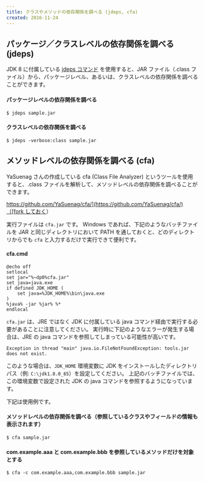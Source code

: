 ```yaml
---
title: クラスやメソッドの依存関係を調べる (jdeps, cfa)
created: 2016-11-24
---
```


パッケージ／クラスレベルの依存関係を調べる (jdeps)
----

JDK 8 に付属している [jdeps コマンド](https://docs.oracle.com/javase/jp/8/docs/technotes/tools/unix/jdeps.html) を使用すると、JAR ファイル（.class ファイル）から、パッケージレベル、あるいは、クラスレベルの依存関係を調べることができます。

#### パッケージレベルの依存関係を調べる

```
$ jdeps sample.jar
```

#### クラスレベルの依存関係を調べる

```
$ jdeps -verbose:class sample.jar
```


メソッドレベルの依存関係を調べる (cfa)
----

YaSuenag さんの作成している cfa (Class File Analyzer) というツールを使用すると、.class ファイルを解析して、メソッドレベルの依存関係を調べることができます。

[https://github.com/YaSuenag/cfa/](https://github.com/YaSuenag/cfa/)（[fork しておく](https://github.com/maku77/cfa/)）

実行ファイルは `cfa.jar` です。
Windows であれば、下記のようなバッチファイルを JAR と同じディレクトリにおいて PATH を通しておくと、どのディレクトリからでも `cfa` と入力するだけで実行できて便利です。

#### cfa.cmd

```
@echo off
setlocal
set jar="%~dp0%cfa.jar"
set java=java.exe
if defined JDK_HOME (
    set java=%JDK_HOME%\bin\java.exe
)
%java% -jar %jar% %*
endlocal
```

`cfa.jar` は、JRE ではなく JDK に付属している java コマンド経由で実行する必要があることに注意してください。
実行時に下記のようなエラーが発生する場合は、JRE の java コマンドを参照してしまっている可能性が高いです。

```
Exception in thread "main" java.io.FileNotFoundException: tools.jar does not exist.
```

このような場合は、`JDK_HOME` 環境変数に JDK をインストールしたディレクトリパス（例: `C:\jdk1.8.0_65`）を設定してください。
上記のバッチファイルでは、この環境変数で設定された JDK の java コマンドを参照するようになっています。

下記は使用例です。

#### メソッドレベルの依存関係を調べる（参照しているクラスやフィールドの情報も表示されます）

```
$ cfa sample.jar
```

#### com.example.aaa と com.example.bbb を参照しているメソッドだけを対象とする

```
$ cfa -c com.example.aaa,com.example.bbb sample.jar
```

